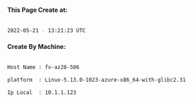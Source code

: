 
   
#### This Page Create at:

```bash

2022-05-21 - 13:21:23 UTC

```

#### Create By Machine:

```bash

Host Name : fv-az28-506

platform  : Linux-5.13.0-1023-azure-x86_64-with-glibc2.31

Ip Local  : 10.1.1.123

```


